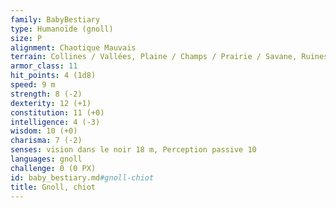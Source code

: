 ```yaml
---
family: BabyBestiary
type: Humanoïde (gnoll)
size: P
alignment: Chaotique Mauvais
terrain: Collines / Vallées, Plaine / Champs / Prairie / Savane, Ruines extérieures
armor_class: 11
hit_points: 4 (1d8)
speed: 9 m
strength: 8 (-2)
dexterity: 12 (+1)
constitution: 11 (+0)
intelligence: 4 (-3)
wisdom: 10 (+0)
charisma: 7 (-2)
senses: vision dans le noir 18 m, Perception passive 10
languages: gnoll
challenge: 0 (0 PX)
id: baby_bestiary.md#gnoll-chiot
title: Gnoll, chiot
---
```


